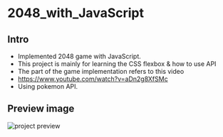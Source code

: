 # 2048_with_JavaScript


## Intro
- Implemented 2048 game with JavaScript.
- This project is mainly for learning the CSS flexbox & how to use API
- The part of the game implementation refers to this video
- https://www.youtube.com/watch?v=aDn2g8XfSMc
- Using pokemon API.

## Preview image
![project preview](preview.png)